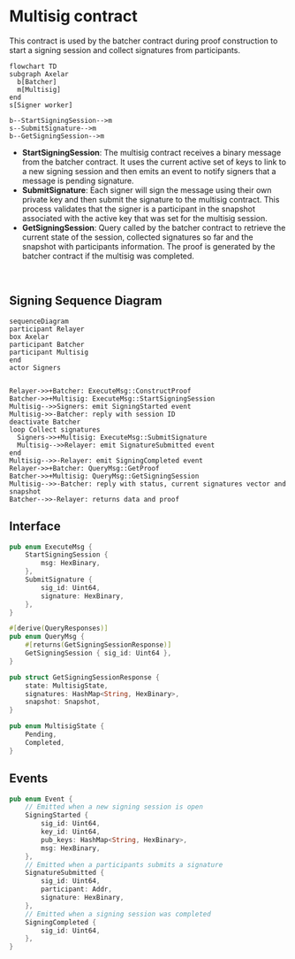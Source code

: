 # Multisig contract

This contract is used by the batcher contract during proof construction to start a signing session and collect signatures from participants.

```mermaid
flowchart TD
subgraph Axelar
  b[Batcher]
  m[Multisig]
end
s[Signer worker]

b--StartSigningSession-->m
s--SubmitSignature-->m
b--GetSigningSession-->m
```

- **StartSigningSession**: The multisig contract receives a binary message from the batcher contract. It uses the current active set of keys to link to a new signing session and then emits an event to notify signers that a message is pending signature.
- **SubmitSignature**: Each signer will sign the message using their own private key and then submit the signature to the multisig contract. This process validates that the signer is a participant in the snapshot associated with the active key that was set for the multisig session.
- **GetSigningSession**: Query called by the batcher contract to retrieve the current state of the session, collected signatures so far and the snapshot with participants information. The proof is generated by the batcher contract if the multisig was completed.

<br>

## Signing Sequence Diagram

```mermaid
sequenceDiagram
participant Relayer
box Axelar
participant Batcher
participant Multisig
end
actor Signers


Relayer->>+Batcher: ExecuteMsg::ConstructProof
Batcher->>+Multisig: ExecuteMsg::StartSigningSession
Multisig-->>Signers: emit SigningStarted event
Multisig->>-Batcher: reply with session ID
deactivate Batcher
loop Collect signatures
  Signers->>+Multisig: ExecuteMsg::SubmitSignature
  Multisig-->>Relayer: emit SignatureSubmitted event
end
Multisig-->>-Relayer: emit SigningCompleted event
Relayer->>+Batcher: QueryMsg::GetProof
Batcher->>+Multisig: QueryMsg::GetSigningSession
Multisig-->>-Batcher: reply with status, current signatures vector and snapshot
Batcher-->>-Relayer: returns data and proof

```

## Interface

```Rust
pub enum ExecuteMsg {
    StartSigningSession {
        msg: HexBinary,
    },
    SubmitSignature {
        sig_id: Uint64,
        signature: HexBinary,
    },
}

#[derive(QueryResponses)]
pub enum QueryMsg {
    #[returns(GetSigningSessionResponse)]
    GetSigningSession { sig_id: Uint64 },
}

pub struct GetSigningSessionResponse {
    state: MultisigState,
    signatures: HashMap<String, HexBinary>,
    snapshot: Snapshot,
}

pub enum MultisigState {
    Pending,
    Completed,
}
```

## Events

```Rust
pub enum Event {
    // Emitted when a new signing session is open
    SigningStarted {
        sig_id: Uint64,
        key_id: Uint64,
        pub_keys: HashMap<String, HexBinary>,
        msg: HexBinary,
    },
    // Emitted when a participants submits a signature
    SignatureSubmitted {
        sig_id: Uint64,
        participant: Addr,
        signature: HexBinary,
    },
    // Emitted when a signing session was completed
    SigningCompleted {
        sig_id: Uint64,
    },
}
```
